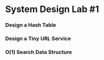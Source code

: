 # System Design Lab #1

### Design a Hash Table

### Design a Tiny URL Service

### O(1) Search Data Structure
